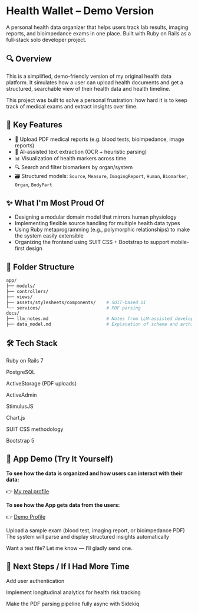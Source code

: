 # Health Wallet – Demo Version

A personal health data organizer that helps users track lab results, imaging reports, and bioimpedance exams in one place.
Built with Ruby on Rails as a full-stack solo developer project.

## 🔍 Overview

This is a simplified, demo-friendly version of my original health data platform.
It simulates how a user can upload health documents and get a structured, searchable view of their health data and health timeline.

This project was built to solve a personal frustration: how hard it is to keep track of medical exams and extract insights over time.

## 🧩 Key Features

- 📁 Upload PDF medical reports (e.g. blood tests, bioimpedance, image reports)
- 🧠 AI-assisted text extraction (OCR + heuristic parsing)
- 📊 Visualization of health markers across time
- 🔍 Search and filter biomarkers by organ/system
- 🗃️ Structured models: `Source`, `Measure`, `ImagingReport`, `Human`, `Biomarker`, `Organ`, `BodyPart`

## ✨ What I'm Most Proud Of

- Designing a modular domain model that mirrors human physiology
- Implementing flexible source handling for multiple health data types
- Using Ruby metaprogramming (e.g., polymorphic relationships) to make the system easily extensible
- Organizing the frontend using SUIT CSS + Bootstrap to support mobile-first design

## 📂 Folder Structure

```bash
app/
├── models/
├── controllers/
├── views/
├── assets/stylesheets/components/    # SUIT-based UI
└── services/                         # PDF parsing
docs/
├── llm_notes.md                      # Notes from LLM-assisted development
├── data_model.md                     # Explanation of schema and architecture

```

## 🛠️ Tech Stack

Ruby on Rails 7

PostgreSQL

ActiveStorage (PDF uploads)

ActiveAdmin

StimulusJS

Chart.js

SUIT CSS methodology

Bootstrap 5

## 📸 App Demo (Try It Yourself)
**To see how the data is organized and how users can interact with their data:**

👉 [My real profile](https://smarthealth-prod-a89f7e2c4ece.herokuapp.com/humans/34/)

**To see how the App gets data from the users:**

👉 [Demo Profile](https://smarthealth-prod-a89f7e2c4ece.herokuapp.com/humans/265/)

Upload a sample exam (blood test, imaging report, or bioimpedance PDF)
The system will parse and display structured insights automatically

Want a test file? Let me know — I’ll gladly send one.

## 🚀 Next Steps / If I Had More Time
Add user authentication

Implement longitudinal analytics for health risk tracking

Make the PDF parsing pipeline fully async with Sidekiq
